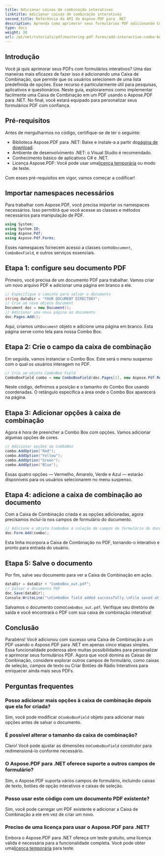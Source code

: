 ```yaml
---
title: Adicionar caixas de combinação interativas
linktitle: Adicionar caixas de combinação interativas
second_title: Referência da API do Aspose.PDF para .NET
description: Aprenda como aprimorar seus formulários PDF adicionando Combo Boxes interativos com Aspose.PDF para .NET. Este guia passo a passo abrange tudo, desde a configuração do seu documento até salvar seu PDF com opções de menu suspenso fáceis de usar.
type: docs
weight: 30
url: /pt/net/tutorials/pdf/mastering-pdf-forms/add-interactive-combo-boxes/
---
```

## Introdução

Você já quis aprimorar seus PDFs com formulários interativos? Uma das maneiras mais eficazes de fazer isso é adicionando uma Caixa de Combinação, que permite que os usuários selecionem de uma lista predefinida de opções. Esse recurso é particularmente útil para pesquisas, aplicativos e questionários. Neste guia, exploraremos como implementar facilmente uma Caixa de Combinação em um PDF usando o Aspose.PDF para .NET. No final, você estará equipado para personalizar seus formulários PDF com confiança.

## Pré-requisitos

Antes de mergulharmos no código, certifique-se de ter o seguinte:

-  Biblioteca Aspose.PDF para .NET: Baixe e instale-a a partir do[página de download](https://releases.aspose.com/pdf/net/).
- Ambiente de desenvolvimento .NET: o Visual Studio é recomendado.
- Conhecimento básico de aplicativos C# e .NET.
-  Licença Aspose.PDF: Você pode usar uma[licença temporária](https://purchase.aspose.com/temporary-license/) ou modo de teste.

Com esses pré-requisitos em vigor, vamos começar a codificar!

## Importar namespaces necessários

Para trabalhar com Aspose.PDF, você precisa importar os namespaces necessários. Isso permitirá que você acesse as classes e métodos necessários para manipulação de PDF.

```csharp
using System;
using System.IO;
using Aspose.Pdf;
using Aspose.Pdf.Forms;
```

 Esses namespaces fornecem acesso a classes como`Document`, `ComboBoxField`, e outros serviços essenciais.

## Etapa 1: configure seu documento PDF

Primeiro, você precisa de um documento PDF para trabalhar. Vamos criar um novo arquivo PDF e adicionar uma página em branco a ele.

```csharp
// Especifique o caminho para salvar o documento
string dataDir = "YOUR DOCUMENT DIRECTORY";
// Crie um novo objeto Document
Document doc = new Document();
// Adicionar uma nova página ao documento
doc.Pages.Add();
```

 Aqui, criamos um`Document` objeto e adicione uma página em branco. Esta página serve como tela para nossa Combo Box.

## Etapa 2: Crie o campo da caixa de combinação

Em seguida, vamos instanciar o Combo Box. Este será o menu suspenso com o qual os usuários interagem no PDF.

```csharp
// Crie um objeto ComboBox Field
ComboBoxField combo = new ComboBoxField(doc.Pages[1], new Aspose.Pdf.Rectangle(100, 600, 150, 616));
```

Neste código, definimos a posição e o tamanho do Combo Box usando coordenadas. O retângulo especifica a área onde o Combo Box aparecerá na página.

## Etapa 3: Adicionar opções à caixa de combinação

Agora é hora de preencher a Combo Box com opções. Vamos adicionar algumas opções de cores.

```csharp
// Adicionar opções ao ComboBox
combo.AddOption("Red");
combo.AddOption("Yellow");
combo.AddOption("Green");
combo.AddOption("Blue");
```

Essas quatro opções — Vermelho, Amarelo, Verde e Azul — estarão disponíveis para os usuários selecionarem no menu suspenso.

## Etapa 4: adicione a caixa de combinação ao documento

Com a Caixa de Combinação criada e as opções adicionadas, agora precisamos incluí-la nos campos de formulário do documento.

```csharp
// Adicione o objeto ComboBox à coleção de campos de formulário do documento
doc.Form.Add(combo);
```

Esta linha incorpora a Caixa de Combinação no PDF, tornando-o interativo e pronto para entrada do usuário.

## Etapa 5: Salve o documento

Por fim, salve seu documento para ver a Caixa de Combinação em ação.

```csharp
dataDir = dataDir + "ComboBox_out.pdf";
// Salvar o documento PDF
doc.Save(dataDir);
Console.WriteLine("\nComboBox field added successfully.\nFile saved at " + dataDir);
```

 Salvamos o documento como`ComboBox_out.pdf`. Verifique seu diretório de saída e você encontrará o PDF com sua caixa de combinação interativa!

## Conclusão

Parabéns! Você adicionou com sucesso uma Caixa de Combinação a um PDF usando o Aspose.PDF para .NET em apenas cinco etapas simples. Essa funcionalidade poderosa abre muitas possibilidades para personalizar e aprimorar seus formulários PDF. Agora que você domina as Caixas de Combinação, considere explorar outros campos de formulário, como caixas de seleção, campos de texto ou Criar Botões de Rádio Interativos para enriquecer ainda mais seus PDFs.

## Perguntas frequentes

### Posso adicionar mais opções à caixa de combinação depois que ela for criada?
 Sim, você pode modificar o`ComboBoxField` objeto para adicionar mais opções antes de salvar o documento.

### É possível alterar o tamanho da caixa de combinação?
 Claro! Você pode ajustar as dimensões no`ComboBoxField` construtor para redimensioná-lo conforme necessário.

### O Aspose.PDF para .NET oferece suporte a outros campos de formulário?
Sim, o Aspose.PDF suporta vários campos de formulário, incluindo caixas de texto, botões de opção interativos e caixas de seleção.

### Posso usar este código com um documento PDF existente?
Sim, você pode carregar um PDF existente e adicionar a Caixa de Combinação a ele em vez de criar um novo.

### Preciso de uma licença para usar o Aspose.PDF para .NET?
Embora o Aspose.PDF para .NET ofereça um teste gratuito, uma licença válida é necessária para a funcionalidade completa. Você pode obter uma[licença temporária](https://purchase.aspose.com/temporary-license/) para teste.